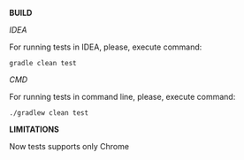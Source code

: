 **BUILD**

*IDEA*

For running tests in IDEA, please, execute command:

`gradle clean test`

*CMD*

For running tests in command line, please, execute command:

`./gradlew clean test`

**LIMITATIONS**

Now tests supports only Chrome